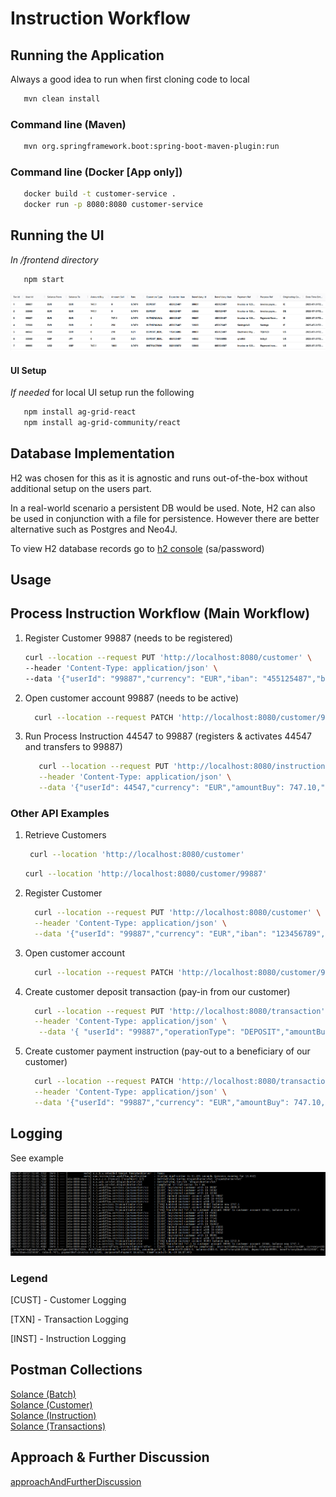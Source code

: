 # Instruction Workflow

## Running the Application

Always a good idea to run when first cloning code to local
``` bash
   mvn clean install
```

### Command line (Maven)
``` bash
   mvn org.springframework.boot:spring-boot-maven-plugin:run
```

### Command line (Docker [App only])
``` bash
   docker build -t customer-service . 
   docker run -p 8080:8080 customer-service
```

## Running the UI 

*In /frontend directory*
``` bash
   npm start
```

![Transaction Table](./TransactionTable.png)

#### UI Setup

*If needed* for local UI setup run the following
``` bash
   npm install ag-grid-react
   npm install ag-grid-community/react
```

## Database Implementation

H2 was chosen for this as it is agnostic and runs out-of-the-box without additional setup on the users part.

In a real-world scenario a persistent DB would be used. Note, H2 can also be used in conjunction with a file for persistence. However there are better alternative such as Postgres and Neo4J.

To view H2 database records go to [h2 console](http://localhost:8080/h2-console/) (sa/password)

## Usage

## Process Instruction Workflow (Main Workflow)

1. Register Customer 99887 (needs to be registered)
    ```bash
   curl --location --request PUT 'http://localhost:8080/customer' \
   --header 'Content-Type: application/json' \
   --data '{"userId": "99887","currency": "EUR","iban": "455125487","balance" : 2000.0,"accountStatus": "INACTIVE"}'
   ```
2. Open customer account 99887 (needs to be active)
    ```bash
      curl --location --request PATCH 'http://localhost:8080/customer/99887'
      ```
3. Run Process Instruction 44547 to 99887 (registers & activates 44547 and transfers to 99887)
   ```bash
      curl --location --request PUT 'http://localhost:8080/instruction' \
      --header 'Content-Type: application/json' \
      --data '{"userId": 44547,"currency": "EUR","amountBuy": 747.10,"amountSell": 0.0,"balance": 2000,"originatingCountry": "IE","operationType": "INSTRUCTION","solanceFrom": "EUR","solanceTo": "GBP","amountBuy": 747.10,"amountSell": 1000.0,"beneficiaryId": "111","depositorId": "333","beneficiaryIban": "123456789","depositorIban": "123456789","rate": 0.7471,"paymentRef": "Invoice nr 12345","purposeRef" : "Payment Invoice","originatingCountry" : "FR","timePlaced" : "25-JUL-30 16:07:44"}'
      ```

### Other API Examples

1. Retrieve Customers
   ```bash
    curl --location 'http://localhost:8080/customer'
   ```
      ```bash
      curl --location 'http://localhost:8080/customer/99887'
   ```
2. Register Customer
    ```bash
      curl --location --request PUT 'http://localhost:8080/customer' \
      --header 'Content-Type: application/json' \
      --data '{"userId": "99887","currency": "EUR","iban": "123456789","balance" : 2000.0,"accountStatus": "INACTIVE"}'
   ```
3. Open customer account 
    ```bash
      curl --location --request PATCH 'http://localhost:8080/customer/99887'
      ```
4. Create customer deposit transaction (pay-in from our customer)
    ```bash
      curl --location --request PUT 'http://localhost:8080/transaction' \
      --header 'Content-Type: application/json' \
       --data '{ "userId": "99887","operationType": "DEPOSIT","amountBuy": 747.10,"amountSell": 0.0,"originatingCountry": "IE","solanceFrom": "EUR","solanceTo": "GBP","amount": 747.10,"beneficiaryId": "111","depositorId": "111","beneficiaryIban": "123456789","depositorIban": "123456789","rate": 0.7471,"paymentRef": "Invoice nr 12345","purposeRef" : "invoice payment"}'
   ```
5. Create customer payment instruction (pay-out to a beneficiary of our customer)
    ```bash
      curl --location --request PATCH 'http://localhost:8080/transaction' \
      --header 'Content-Type: application/json' \
      --data '{"userId": "99887","currency": "EUR","amountBuy": 747.10,"amountSell": 0.0,"originatingCountry": "IE","operationType": "DEPOSIT_BENEFICIARY","currencyFrom": "EUR","currencyTo": "GBP","amount": 747.10,"beneficiaryId": "99887","depositorId": "111","beneficiaryIban": "123456789","depositorIban": "123456789","rate": 0.7471,"paymentRef": "Invoice nr 12345","purposeRef" : "Payment Invoice"}'
   ```
   
## Logging

See example

![Logging Example](./logging.png)

### Legend

[CUST] - Customer Logging

[TXN] - Transaction Logging

[INST] - Instruction Logging

## Postman Collections
[Solance (Batch)](./Solance%20(Batch).postman_collection.json) <br/>
[Solance (Customer)](./Solance%20(Customer).postman_collection.json) <br/>
[Solance (Instruction)](./Solance%20(Instruction).postman_collection.json) <br/>
[Solance (Transactions)](./Solance%20(Transactions).postman_collection.json)

## Approach & Further Discussion

[approachAndFurtherDiscussion](./approachAndFurtherDiscussion.pdf)
